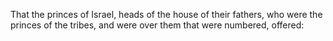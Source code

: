 That the princes of Israel, heads of the house of their fathers, who were the princes of the tribes, and were over them that were numbered, offered:
